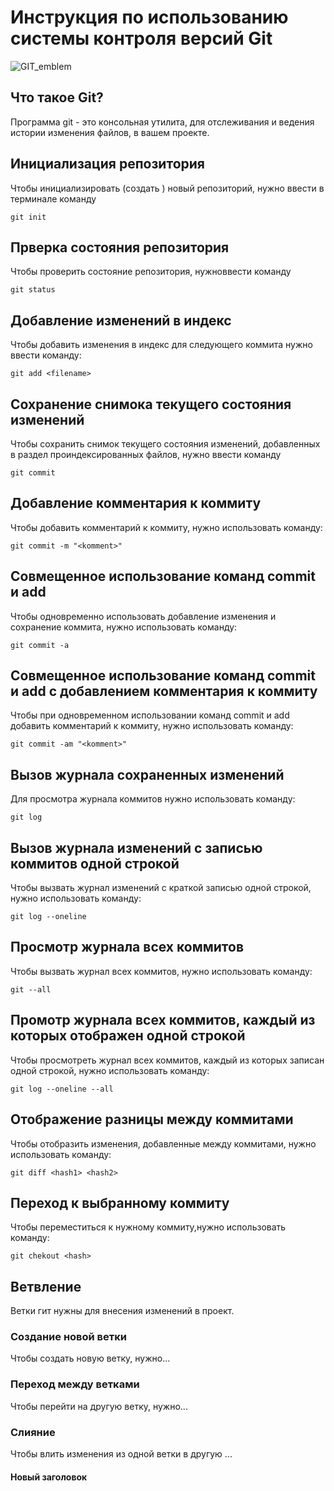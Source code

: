 # **Инструкция по использованию системы контроля версий Git**

![GIT_emblem](git.jpeg)

## Что такое Git?

Программа git - это консольная утилита, для отслеживания и ведения истории изменения файлов, в вашем проекте.

## Инициализация репозитория

Чтобы инициализировать (создать ) новый репозиторий, нужно ввести в терминале команду 

    git init

 ## Прверка состояния репозитория

 Чтобы проверить состояние репозитория, нужноввести команду 

    git status

## Добавление изменений в индекс

Чтобы добавить изменения в индекс для следующего коммита нужно ввести команду:

    git add <filename>

## Сохранение снимока текущего состояния изменений

Чтобы сохранить снимок текущего состояния изменений, добавленных в раздел проиндексированных файлов, нужно ввести команду 

    git commit

## Добавление комментария к коммиту
   
   Чтобы добавить комментарий к коммиту, нужно использовать команду:

    git commit -m "<komment>"

##  Совмещенное использование команд commit и add

Чтобы одновременно использовать добавление изменения и сохранение коммита, нужно использовать команду:

    git commit -a

##  Совмещенное использование команд commit и add c добавлением комментария к коммиту

Чтобы при одновременном использовании команд commit и add добавить комментарий к коммиту, нужно использовать команду:

    git commit -am "<komment>"

## Вызов журнала сохраненных изменений

Для просмотра журнала коммитов нужно использовать команду:

    git log

## Вызов журнала изменений  с записью коммитов одной строкой

Чтобы вызвать журнал изменений с краткой записью одной строкой, нужно использовать команду:

    git log --oneline

##  Просмотр журнала всех коммитов

Чтобы вызвать журнал  всех коммитов, нужно использовать команду:

    git --all

## Прoмотр журнала всех  коммитов, каждый из которых отображен одной строкой

Чтобы просмотреть журнал всех коммитов, каждый из которых записан одной строкой, нужно использовать команду:

    git log --oneline --all

##  Отображение разницы между коммитами 

Чтобы отобразить изменения, добавленные между коммитами, нужно использовать команду:

    git diff <hash1> <hash2>

##  Переход к выбранному коммиту

Чтобы переместиться к нужному коммиту,нужно использовать команду:

    git chekout <hash>

## Ветвление

Ветки гит нужны для внесения изменений в проект.

### Создание новой ветки

Чтобы создать новую ветку, нужно...

### Переход между ветками

Чтобы перейти на другую ветку, нужно...

### Слияние

Чтобы влить изменения из одной ветки в другую ...

#### Новый заголовок